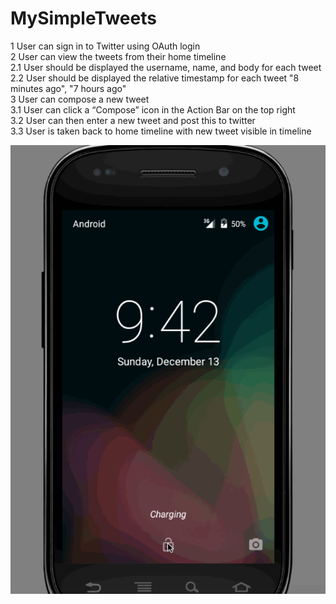 # MySimpleTweets

1 User can sign in to Twitter using OAuth login <br />
2 User can view the tweets from their home timeline <br />
    2.1 User should be displayed the username, name, and body for each tweet <br />
    2.2 User should be displayed the relative timestamp for each tweet "8 minutes ago", "7 hours ago" <br />
3 User can compose a new tweet <br />
    3.1 User can click a “Compose” icon in the Action Bar on the top right <br />
    3.2 User can then enter a new tweet and post this to twitter <br />
    3.3 User is taken back to home timeline with new tweet visible in timeline <br />

![alt tag](https://github.com/suki-yangzz/MySimpleTweets/blob/master/suki-yangzz_TweetClient.gif)
